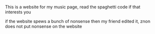 This is a website for my music page, read the spaghetti code if that interests you

if the website spews a bunch of nonsense then my friend edited it, znon does not put nonsense on the website
